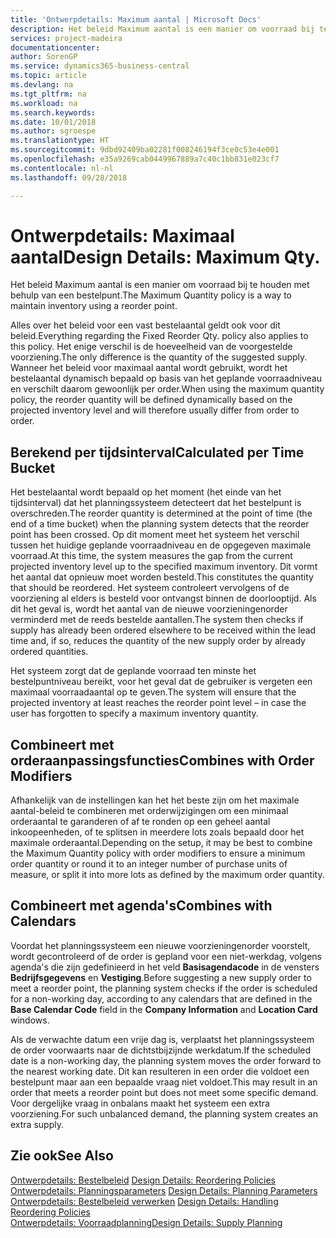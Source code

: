 ```yaml
---
title: 'Ontwerpdetails: Maximum aantal | Microsoft Docs'
description: Het beleid Maximum aantal is een manier om voorraad bij te houden met behulp van een bestelpunt.
services: project-madeira
documentationcenter: 
author: SorenGP
ms.service: dynamics365-business-central
ms.topic: article
ms.devlang: na
ms.tgt_pltfrm: na
ms.workload: na
ms.search.keywords: 
ms.date: 10/01/2018
ms.author: sgroespe
ms.translationtype: HT
ms.sourcegitcommit: 9dbd92409ba02281f008246194f3ce0c53e4e001
ms.openlocfilehash: e35a9269cab0449967889a7c40c1bb831e023cf7
ms.contentlocale: nl-nl
ms.lasthandoff: 09/28/2018

---
```

# <a name="design-details-maximum-qty"></a><span data-ttu-id="e6ff2-103">Ontwerpdetails: Maximaal aantal</span><span class="sxs-lookup"><span data-stu-id="e6ff2-103">Design Details: Maximum Qty.</span></span>
<span data-ttu-id="e6ff2-104">Het beleid Maximum aantal is een manier om voorraad bij te houden met behulp van een bestelpunt.</span><span class="sxs-lookup"><span data-stu-id="e6ff2-104">The Maximum Quantity policy is a way to maintain inventory using a reorder point.</span></span>  
  
 <span data-ttu-id="e6ff2-105">Alles over het beleid voor een vast bestelaantal geldt ook voor dit beleid.</span><span class="sxs-lookup"><span data-stu-id="e6ff2-105">Everything regarding the Fixed Reorder Qty. policy also applies to this policy.</span></span> <span data-ttu-id="e6ff2-106">Het enige verschil is de hoeveelheid van de voorgestelde voorziening.</span><span class="sxs-lookup"><span data-stu-id="e6ff2-106">The only difference is the quantity of the suggested supply.</span></span> <span data-ttu-id="e6ff2-107">Wanneer het beleid voor maximaal aantal wordt gebruikt, wordt het bestelaantal dynamisch bepaald op basis van het geplande voorraadniveau en verschilt daarom gewoonlijk per order.</span><span class="sxs-lookup"><span data-stu-id="e6ff2-107">When using the maximum quantity policy, the reorder quantity will be defined dynamically based on the projected inventory level and will therefore usually differ from order to order.</span></span>  
  
## <a name="calculated-per-time-bucket"></a><span data-ttu-id="e6ff2-108">Berekend per tijdsinterval</span><span class="sxs-lookup"><span data-stu-id="e6ff2-108">Calculated per Time Bucket</span></span>  
 <span data-ttu-id="e6ff2-109">Het bestelaantal wordt bepaald op het moment (het einde van het tijdsinterval) dat het planningssysteem detecteert dat het bestelpunt is overschreden.</span><span class="sxs-lookup"><span data-stu-id="e6ff2-109">The reorder quantity is determined at the point of time (the end of a time bucket) when the planning system detects that the reorder point has been crossed.</span></span> <span data-ttu-id="e6ff2-110">Op dit moment meet het systeem het verschil tussen het huidige geplande voorraadniveau en de opgegeven maximale voorraad.</span><span class="sxs-lookup"><span data-stu-id="e6ff2-110">At this time, the system measures the gap from the current projected inventory level up to the specified maximum inventory.</span></span> <span data-ttu-id="e6ff2-111">Dit vormt het aantal dat opnieuw moet worden besteld.</span><span class="sxs-lookup"><span data-stu-id="e6ff2-111">This constitutes the quantity that should be reordered.</span></span> <span data-ttu-id="e6ff2-112">Het systeem controleert vervolgens of de voorziening al elders is besteld voor ontvangst binnen de doorlooptijd. Als dit het geval is, wordt het aantal van de nieuwe voorzieningenorder verminderd met de reeds bestelde aantallen.</span><span class="sxs-lookup"><span data-stu-id="e6ff2-112">The system then checks if supply has already been ordered elsewhere to be received within the lead time and, if so, reduces the quantity of the new supply order by already ordered quantities.</span></span>  
  
 <span data-ttu-id="e6ff2-113">Het systeem zorgt dat de geplande voorraad ten minste het bestelpuntniveau bereikt, voor het geval dat de gebruiker is vergeten een maximaal voorraadaantal op te geven.</span><span class="sxs-lookup"><span data-stu-id="e6ff2-113">The system will ensure that the projected inventory at least reaches the reorder point level – in case the user has forgotten to specify a maximum inventory quantity.</span></span>  
  
## <a name="combines-with-order-modifiers"></a><span data-ttu-id="e6ff2-114">Combineert met orderaanpassingsfuncties</span><span class="sxs-lookup"><span data-stu-id="e6ff2-114">Combines with Order Modifiers</span></span>  
 <span data-ttu-id="e6ff2-115">Afhankelijk van de instellingen kan het het beste zijn om het maximale aantal-beleid te combineren met orderwijzigingen om een minimaal orderaantal te garanderen of af te ronden op een geheel aantal inkoopeenheden, of te splitsen in meerdere lots zoals bepaald door het maximale orderaantal.</span><span class="sxs-lookup"><span data-stu-id="e6ff2-115">Depending on the setup, it may be best to combine the Maximum Quantity policy with order modifiers to ensure a minimum order quantity or round it to an integer number of purchase units of measure, or split it into more lots as defined by the maximum order quantity.</span></span>  
  
## <a name="combines-with-calendars"></a><span data-ttu-id="e6ff2-116">Combineert met agenda's</span><span class="sxs-lookup"><span data-stu-id="e6ff2-116">Combines with Calendars</span></span>  
 <span data-ttu-id="e6ff2-117">Voordat het planningssysteem een nieuwe voorzieningenorder voorstelt, wordt gecontroleerd of de order is gepland voor een niet-werkdag, volgens agenda's die zijn gedefinieerd in het veld **Basisagendacode** in de vensters **Bedrijfsgegevens** en **Vestiging**.</span><span class="sxs-lookup"><span data-stu-id="e6ff2-117">Before suggesting a new supply order to meet a reorder point, the planning system checks if the order is scheduled for a non-working day, according to any calendars that are  defined in the **Base Calendar Code** field in the **Company Information** and **Location Card** windows.</span></span>  
  
 <span data-ttu-id="e6ff2-118">Als de verwachte datum een vrije dag is, verplaatst het planningssysteem de order voorwaarts naar de dichtstbijzijnde werkdatum.</span><span class="sxs-lookup"><span data-stu-id="e6ff2-118">If the scheduled date is a non-working day, the planning system moves the order forward to the nearest working date.</span></span> <span data-ttu-id="e6ff2-119">Dit kan resulteren in een order die voldoet een bestelpunt maar aan een bepaalde vraag niet voldoet.</span><span class="sxs-lookup"><span data-stu-id="e6ff2-119">This may result in an order that meets a reorder point but does not meet some specific demand.</span></span> <span data-ttu-id="e6ff2-120">Voor dergelijke vraag in onbalans maakt het systeem een extra voorziening.</span><span class="sxs-lookup"><span data-stu-id="e6ff2-120">For such unbalanced demand, the planning system creates an extra supply.</span></span>  
  
## <a name="see-also"></a><span data-ttu-id="e6ff2-121">Zie ook</span><span class="sxs-lookup"><span data-stu-id="e6ff2-121">See Also</span></span>  
 <span data-ttu-id="e6ff2-122">[Ontwerpdetails: Bestelbeleid](design-details-reordering-policies.md) </span><span class="sxs-lookup"><span data-stu-id="e6ff2-122">[Design Details: Reordering Policies](design-details-reordering-policies.md) </span></span>  
 <span data-ttu-id="e6ff2-123">[Ontwerpdetails: Planningsparameters](design-details-planning-parameters.md) </span><span class="sxs-lookup"><span data-stu-id="e6ff2-123">[Design Details: Planning Parameters](design-details-planning-parameters.md) </span></span>  
 <span data-ttu-id="e6ff2-124">[Ontwerpdetails: Bestelbeleid verwerken](design-details-handling-reordering-policies.md) </span><span class="sxs-lookup"><span data-stu-id="e6ff2-124">[Design Details: Handling Reordering Policies](design-details-handling-reordering-policies.md) </span></span>  
 [<span data-ttu-id="e6ff2-125">Ontwerpdetails: Voorraadplanning</span><span class="sxs-lookup"><span data-stu-id="e6ff2-125">Design Details: Supply Planning</span></span>](design-details-supply-planning.md)
